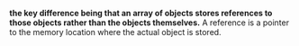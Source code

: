 **the key difference being that an array of objects stores references to those objects rather than the objects themselves.**
A reference is a pointer to the memory location where the actual object is stored.


